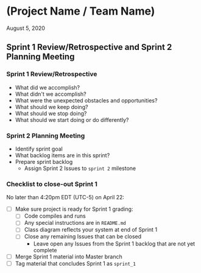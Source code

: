#   (Project Name / Team Name)

August 5, 2020

## Sprint 1 Review/Retrospective and Sprint 2 Planning Meeting

### Sprint 1 Review/Retrospective

-   What did we accomplish?
-   What didn't we accomplish?
-   What were the unexpected obstacles and opportunities?
-   What should we keep doing?
-   What should we stop doing?
-   What should we start doing or do differently?

### Sprint 2 Planning Meeting

-   Identify sprint goal
-   What backlog items are in this sprint?
-   Prepare sprint backlog
    -   Assign Sprint 2 Issues to `sprint 2` milestone

### Checklist to close-out Sprint 1

No later than 4:20pm EDT (UTC-5) on April 22:

-   [ ] Make sure project is ready for Sprint 1 grading:
    -   [ ] Code compiles and runs
    -   [ ] Any special instructions are in `README.md`
    -   [ ] Class diagram reflects your system at end of Sprint 1
    -   [ ] Close any remaining Issues that can be closed
        -   Leave open any Issues from the Sprint 1 backlog that
            are not yet complete
-   [ ] Merge Sprint 1 material into Master branch
-   [ ] Tag material that concludes Sprint 1 as `sprint_1`
